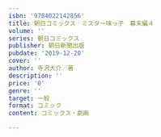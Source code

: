 ```yaml
---
isbn: '9784022142856'
title: 朝日コミックス　ミスター味っ子　幕末編４
volume: ''
series: 朝日コミックス
publisher: 朝日新聞出版
pubdate: '2019-12-20'
cover: ''
author: 寺沢大介／著
description: ''
price: '0'
genre: ''
target: 一般
format: コミック
content: コミックス・劇画

---
```

